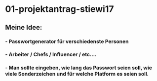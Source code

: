 # 01-projektantrag-stiewi17
## Meine Idee:
### - Passwortgenerator für verschiedenste Personen
### - Arbeiter / Chefs / Influencer / etc....
### - Man sollte eingeben, wie lang das Passwort seien soll, wie viele Sonderzeichen und für welche Platform es seien soll.
